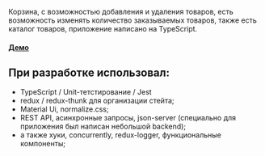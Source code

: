 Корзина, с возможностью добавления и удаления товаров, есть возможность изменять количество заказываемых товаров, также есть каталог товаров, приложение написано на TypeScript.
#### [Демо](https://mycart-pizzastore-lors.herokuapp.com/)

## При разработке использовал:
* TypeScript / Unit-тетстирование / Jest
* redux / redux-thunk для организации стейта;
* Material Ui, normalize.css;
* REST API, асинхронные запросы, json-server (специально для приложения был написан небольшой backend);
* а также хуки, concurrently, redux-logger, функциональные компоненты;


